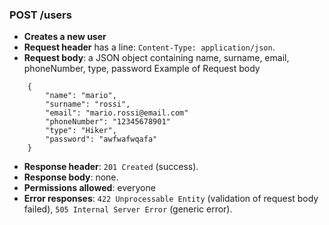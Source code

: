 ### POST /users

- **Creates a new user**
- **Request header** has a line: `Content-Type: application/json`.
- **Request body**: a JSON object containing name, surname, email, phoneNumber, type, password
 Example of Request body

```
    {
        "name": "mario",
        "surname": "rossi",
        "email": "mario.rossi@email.com"
        "phoneNumber": "12345678901"
        "type": "Hiker",
        "password": "awfwafwqafa"
    }
```
- **Response header**:  `201 Created` (success). 
- **Response body**: none.
- **Permissions allowed**:  everyone
- **Error responses**: `422 Unprocessable Entity` (validation of request body failed), `505 Internal Server Error` (generic error).

